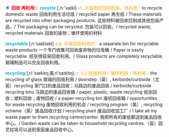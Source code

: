 ☀ <font color="red">**回收 再利用：**</font>
<font color="sky blue">**recycle**</font> [͵ri:'saɪkl] 
<font color="orange">vt. 对事物的回收利用、再利用：</font>to recycle domestic waste 回收利用生活垃圾 / recycled paper 再生纸 / These materials are recycled into other packaging products. 这些材料被回收后制成其他包装产品。/ The packaging can be recycled. 包装可以回收。/ recycled waste, recycled materials 回收的废物；循环使用的材料

<font color="sky blue">**recyclable**</font> [ˌri:ˈsaɪkləbl]
<font color="orange">adj. 可被回收利用的：</font>a separate bin for recyclable waste products 一个专门收集可回收废弃物的垃圾桶 / Paper is easily recyclable. 纸张很容易回收利用。/ Glass products are completely recyclable. 玻璃制品可以完全回收利用。

<font color="sky blue">**recycling**</font> [ˌri:'saɪklɪŋ;美ˌri'saɪklɪŋ]
<font color="orange">n. [U] 回收利用；循环利用；再利用：</font>the recycling of glass 玻璃的回收利用 / doorstep（英）, kerbside/curbside（尤英）recycling 家门口的废品回收；马路边的废品回收 / kerbside/curbside recycling bins 马路边的废品回收箱 / paper, plastic, waste recycling 纸张回收；塑料回收；废物回收 / a paper-recycling bin 废纸回收箱 / opportunities for waste recycling 废物回收利用的机会 / recycling program（美）, recycling scheme（英）废品回收计划 / recycling plant 废品回收加工厂 / I take all my waste paper to them recycling centre/center. 我把所有的废纸都送到废品回收中心。/ Garden waste can be taken to household recycling centres.（英）园艺拉圾可以送到家庭废品回收中心。

